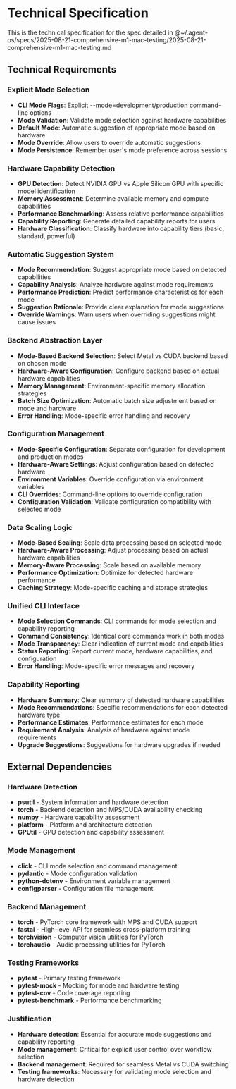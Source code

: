 # Technical Specification

This is the technical specification for the spec detailed in @~/.agent-os/specs/2025-08-21-comprehensive-m1-mac-testing/2025-08-21-comprehensive-m1-mac-testing.md

## Technical Requirements

### Explicit Mode Selection
- **CLI Mode Flags**: Explicit --mode=development/production command-line options
- **Mode Validation**: Validate mode selection against hardware capabilities
- **Default Mode**: Automatic suggestion of appropriate mode based on hardware
- **Mode Override**: Allow users to override automatic suggestions
- **Mode Persistence**: Remember user's mode preference across sessions

### Hardware Capability Detection
- **GPU Detection**: Detect NVIDIA GPU vs Apple Silicon GPU with specific model identification
- **Memory Assessment**: Determine available memory and compute capabilities
- **Performance Benchmarking**: Assess relative performance capabilities
- **Capability Reporting**: Generate detailed capability reports for users
- **Hardware Classification**: Classify hardware into capability tiers (basic, standard, powerful)

### Automatic Suggestion System
- **Mode Recommendation**: Suggest appropriate mode based on detected capabilities
- **Capability Analysis**: Analyze hardware against mode requirements
- **Performance Prediction**: Predict performance characteristics for each mode
- **Suggestion Rationale**: Provide clear explanation for mode suggestions
- **Override Warnings**: Warn users when overriding suggestions might cause issues

### Backend Abstraction Layer
- **Mode-Based Backend Selection**: Select Metal vs CUDA backend based on chosen mode
- **Hardware-Aware Configuration**: Configure backend based on actual hardware capabilities
- **Memory Management**: Environment-specific memory allocation strategies
- **Batch Size Optimization**: Automatic batch size adjustment based on mode and hardware
- **Error Handling**: Mode-specific error handling and recovery

### Configuration Management
- **Mode-Specific Configuration**: Separate configuration for development and production modes
- **Hardware-Aware Settings**: Adjust configuration based on detected hardware
- **Environment Variables**: Override configuration via environment variables
- **CLI Overrides**: Command-line options to override configuration
- **Configuration Validation**: Validate configuration compatibility with selected mode

### Data Scaling Logic
- **Mode-Based Scaling**: Scale data processing based on selected mode
- **Hardware-Aware Processing**: Adjust processing based on actual hardware capabilities
- **Memory-Aware Processing**: Scale based on available memory
- **Performance Optimization**: Optimize for detected hardware performance
- **Caching Strategy**: Mode-specific caching and storage strategies

### Unified CLI Interface
- **Mode Selection Commands**: CLI commands for mode selection and capability reporting
- **Command Consistency**: Identical core commands work in both modes
- **Mode Transparency**: Clear indication of current mode and capabilities
- **Status Reporting**: Report current mode, hardware capabilities, and configuration
- **Error Handling**: Mode-specific error messages and recovery

### Capability Reporting
- **Hardware Summary**: Clear summary of detected hardware capabilities
- **Mode Recommendations**: Specific recommendations for each detected hardware type
- **Performance Estimates**: Performance estimates for each mode
- **Requirement Analysis**: Analysis of hardware against mode requirements
- **Upgrade Suggestions**: Suggestions for hardware upgrades if needed

## External Dependencies

### Hardware Detection
- **psutil** - System information and hardware detection
- **torch** - Backend detection and MPS/CUDA availability checking
- **numpy** - Hardware capability assessment
- **platform** - Platform and architecture detection
- **GPUtil** - GPU detection and capability assessment

### Mode Management
- **click** - CLI mode selection and command management
- **pydantic** - Mode configuration validation
- **python-dotenv** - Environment variable management
- **configparser** - Configuration file management

### Backend Management
- **torch** - PyTorch core framework with MPS and CUDA support
- **fastai** - High-level API for seamless cross-platform training
- **torchvision** - Computer vision utilities for PyTorch
- **torchaudio** - Audio processing utilities for PyTorch

### Testing Frameworks
- **pytest** - Primary testing framework
- **pytest-mock** - Mocking for mode and hardware testing
- **pytest-cov** - Code coverage reporting
- **pytest-benchmark** - Performance benchmarking

### Justification
- **Hardware detection**: Essential for accurate mode suggestions and capability reporting
- **Mode management**: Critical for explicit user control over workflow selection
- **Backend management**: Required for seamless Metal vs CUDA switching
- **Testing frameworks**: Necessary for validating mode selection and hardware detection
